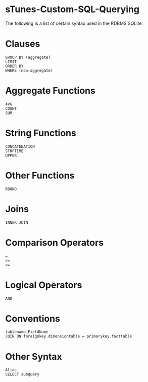 # sTunes-Custom-SQL-Querying
The following is a list of certain syntax used in the RDBMS SQLite. 

# Clauses 
    GROUP BY (aggregate)
    LIMIT
    ORDER BY
    WHERE (non-aggregate)
# Aggregate Functions
    AVG
    COUNT
    SUM
# String Functions
    CONCATENATION
    STRFTIME
    UPPER
# Other Functions
    ROUND
# Joins
    INNER JOIN
# Comparison Operators
    =
    >=
    <=
# Logical Operators
    AND
# Conventions
    tablename.FieldName
    JOIN ON foreignkey.dimensiontable = primarykey.facttable   
# Other Syntax
    Alias
    SELECT subquery

  
